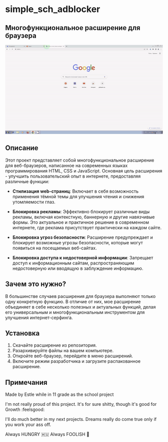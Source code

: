 # simple_sch_adblocker

## Многофункциональное расширение для браузера

![demo.gif](docs/demo.gif)

## Описание

Этот проект представляет собой многофункциональное расширение для веб-браузеров, написанное на современных языках программирования HTML, CSS и JavaScript. Основная цель расширения - улучшить пользовательский опыт в интернете, предоставляя различные функции:

- **Стилизация web-страниц**: Включает в себя возможность применения тёмной темы для улучшения чтения и снижения утомляемости глаз.
  
- **Блокировка рекламы**: Эффективно блокирует различные виды рекламы, включая контекстную, баннерную и другие навязчивые формы. Это актуальное и практичное решение в современном интернете, где реклама присутствует практически на каждом сайте.

- **Блокировка угроз безопасности**: Расширение предупреждает и блокирует возможные угрозы безопасности, которые могут появиться на посещаемых веб-сайтах.

- **Блокировка доступа к недостоверной информации**: Запрещает доступ к информационным сайтам, распространяющим недостоверную или вводящую в заблуждение информацию.

## Зачем это нужно?

В большинстве случаев расширения для браузера выполняют только одну конкретную функцию. В отличие от них, мое расширение объединяет в себе несколько полезных и актуальных функций, делая его универсальным и многофункциональным инструментом для улучшения интернет-серфинга.

## Установка

1. Скачайте расширение из репозитория.
2. Разархивируйте файлы на вашем компьютере.
3. Откройте веб-браузер, перейдите в меню расширений.
4. Включите режим разработчика и загрузите распакованное расширение.

## Примечания

Made by Estle while in 11 grade as the school project

I'm not really proud of this project. It's for sure shitty, though it's good for Growth :feelsgood: 

I'll do much better in my next projects. Dreams really do come true only if you work your ass off.

Always HUNGRY 🇭🇺 Always FOOLISH 🤪
